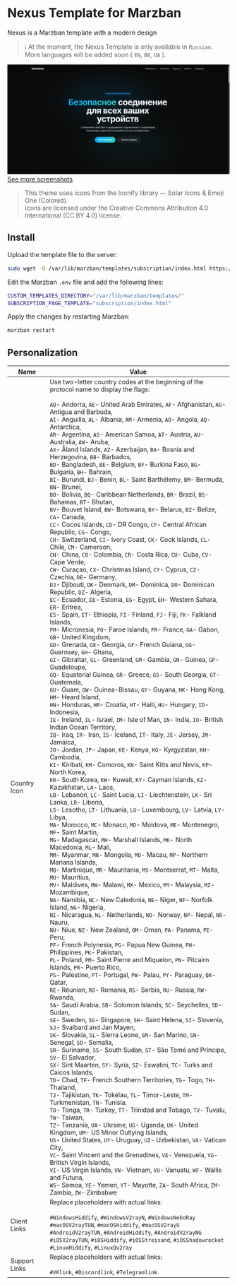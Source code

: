 # Nexus Template for Marzban
Nexus is a Marzban template with a modern design

> ℹ️ At the moment, the Nexus Template is only available in `Russian`. <br>
More languages will be added soon ( `EN`, `BE`, `UA` ).

![Nexus Template for Marzban](https://github.com/atemmix/Nexus/blob/main/screenshots/1.png)
[See more screenshots](https://github.com/atemmix/Nexus/tree/main/screenshots)

> This theme uses icons from the Iconify library — Solar Icons & Emoji One (Colored).<br>
Icons are licensed under the Creative Commons Attribution 4.0 International (CC BY 4.0) license.

## Install

Upload the template file to the server:
``` bash
sudo wget -O /var/lib/marzban/templates/subscription/index.html https://raw.githubusercontent.com/atemmix/Nexus/main/subscription/index.html
```

Edit the Marzban `.env` file and add the following lines:
``` bash
CUSTOM_TEMPLATES_DIRECTORY="/var/lib/marzban/templates/"
SUBSCRIPTION_PAGE_TEMPLATE="subscription/index.html"
```

Apply the changes by restarting Marzban:
``` bash
marzban restart
```

## Personalization

| Name                      | Value                                                                           |
|---------------------------|---------------------------------------------------------------------------------|
| Country Icon              | Use two-letter country codes at the beginning of the protocol name to display the flags: <br><br> `AD`- Andorra, `AE`- United Arab Emirates, `AF`- Afghanistan, `AG`- Antigua and Barbuda,<br>`AI`- Anguilla, `AL`- Albania, `AM`- Armenia, `AO`- Angola, `AQ`- Antarctica,<br>`AR`- Argentina, `AS`- American Samoa, `AT`- Austria, `AU`- Australia, `AW`- Aruba,<br>`AX`- Åland Islands, `AZ`- Azerbaijan, `BA`- Bosnia and Herzegovina, `BB`- Barbados,<br>`BD`- Bangladesh, `BE`- Belgium, `BF`- Burkina Faso, `BG`- Bulgaria, `BH`- Bahrain,<br>`BI`- Burundi, `BJ`- Benin, `BL`- Saint Barthélemy, `BM`- Bermuda, `BN`- Brunei,<br>`BO`- Bolivia, `BQ`- Caribbean Netherlands, `BR`- Brazil, `BS`- Bahamas, `BT`- Bhutan,<br>`BV`- Bouvet Island, `BW`- Botswana, `BY`- Belarus, `BZ`- Belize, `CA`- Canada,<br>`CC`- Cocos Islands, `CD`- DR Congo, `CF`- Central African Republic, `CG`- Congo,<br>`CH`- Switzerland, `CI`- Ivory Coast, `CK`- Cook Islands, `CL`- Chile, `CM`- Cameroon,<br>`CN`- China, `CO`- Colombia, `CR`- Costa Rica, `CU`- Cuba, `CV`- Cape Verde,<br>`CW`- Curaçao, `CX`- Christmas Island, `CY`- Cyprus, `CZ`- Czechia, `DE`- Germany,<br>`DJ`- Djibouti, `DK`- Denmark, `DM`- Dominica, `DO`- Dominican Republic, `DZ`- Algeria,<br>`EC`- Ecuador, `EE`- Estonia, `EG`- Egypt, `EH`- Western Sahara, `ER`- Eritrea,<br>`ES`- Spain, `ET`- Ethiopia, `FI`- Finland, `FJ`- Fiji, `FK`- Falkland Islands,<br>`FM`- Micronesia, `FO`- Faroe Islands, `FR`- France, `GA`- Gabon, `GB`- United Kingdom,<br>`GD`- Grenada, `GE`- Georgia, `GF`- French Guiana, `GG`- Guernsey, `GH`- Ghana,<br>`GI`- Gibraltar, `GL`- Greenland, `GM`- Gambia, `GN`- Guinea, `GP`- Guadeloupe,<br>`GQ`- Equatorial Guinea, `GR`- Greece, `GS`- South Georgia, `GT`- Guatemala,<br>`GU`- Guam, `GW`- Guinea-Bissau, `GY`- Guyana, `HK`- Hong Kong, `HM`- Heard Island,<br>`HN`- Honduras, `HR`- Croatia, `HT`- Haiti, `HU`- Hungary, `ID`- Indonesia,<br>`IE`- Ireland, `IL`- Israel, `IM`- Isle of Man, `IN`- India, `IO`- British Indian Ocean Territory,<br>`IQ`- Iraq, `IR`- Iran, `IS`- Iceland, `IT`- Italy, `JE`- Jersey, `JM`- Jamaica,<br>`JO`- Jordan, `JP`- Japan, `KE`- Kenya, `KG`- Kyrgyzstan, `KH`- Cambodia,<br>`KI`- Kiribati, `KM`- Comoros, `KN`- Saint Kitts and Nevis, `KP`- North Korea,<br>`KR`- South Korea, `KW`- Kuwait, `KY`- Cayman Islands, `KZ`- Kazakhstan, `LA`- Laos,<br>`LB`- Lebanon, `LC`- Saint Lucia, `LI`- Liechtenstein, `LK`- Sri Lanka, `LR`- Liberia,<br>`LS`- Lesotho, `LT`- Lithuania, `LU`- Luxembourg, `LV`- Latvia, `LY`- Libya,<br>`MA`- Morocco, `MC`- Monaco, `MD`- Moldova, `ME`- Montenegro, `MF`- Saint Martin,<br>`MG`- Madagascar, `MH`- Marshall Islands, `MK`- North Macedonia, `ML`- Mali,<br>`MM`- Myanmar, `MN`- Mongolia, `MO`- Macau, `MP`- Northern Mariana Islands,<br>`MQ`- Martinique, `MR`- Mauritania, `MS`- Montserrat, `MT`- Malta, `MU`- Mauritius,<br>`MV`- Maldives, `MW`- Malawi, `MX`- Mexico, `MY`- Malaysia, `MZ`- Mozambique,<br>`NA`- Namibia, `NC`- New Caledonia, `NE`- Niger, `NF`- Norfolk Island, `NG`- Nigeria,<br>`NI`- Nicaragua, `NL`- Netherlands, `NO`- Norway, `NP`- Nepal, `NR`- Nauru,<br>`NU`- Niue, `NZ`- New Zealand, `OM`- Oman, `PA`- Panama, `PE`- Peru,<br>`PF`- French Polynesia, `PG`- Papua New Guinea, `PH`- Philippines, `PK`- Pakistan,<br>`PL`- Poland, `PM`- Saint Pierre and Miquelon, `PN`- Pitcairn Islands, `PR`- Puerto Rico,<br>`PS`- Palestine, `PT`- Portugal, `PW`- Palau, `PY`- Paraguay, `QA`- Qatar,<br>`RE`- Réunion, `RO`- Romania, `RS`- Serbia, `RU`- Russia, `RW`- Rwanda,<br>`SA`- Saudi Arabia, `SB`- Solomon Islands, `SC`- Seychelles, `SD`- Sudan,<br>`SE`- Sweden, `SG`- Singapore, `SH`- Saint Helena, `SI`- Slovenia, `SJ`- Svalbard and Jan Mayen,<br>`SK`- Slovakia, `SL`- Sierra Leone, `SM`- San Marino, `SN`- Senegal, `SO`- Somalia,<br>`SR`- Suriname, `SS`- South Sudan, `ST`- São Tomé and Príncipe, `SV`- El Salvador,<br>`SX`- Sint Maarten, `SY`- Syria, `SZ`- Eswatini, `TC`- Turks and Caicos Islands,<br>`TD`- Chad, `TF`- French Southern Territories, `TG`- Togo, `TH`- Thailand,<br>`TJ`- Tajikistan, `TK`- Tokelau, `TL`- Timor-Leste, `TM`- Turkmenistan, `TN`- Tunisia,<br>`TO`- Tonga, `TR`- Turkey, `TT`- Trinidad and Tobago, `TV`- Tuvalu, `TW`- Taiwan,<br>`TZ`- Tanzania, `UA`- Ukraine, `UG`- Uganda, `UK`- United Kingdom, `UM`- US Minor Outlying Islands,<br>`US`- United States, `UY`- Uruguay, `UZ`- Uzbekistan, `VA`- Vatican City,<br>`VC`- Saint Vincent and the Grenadines, `VE`- Venezuela, `VG`- British Virgin Islands,<br>`VI`- US Virgin Islands, `VN`- Vietnam, `VU`- Vanuatu, `WF`- Wallis and Futuna,<br>`WS`- Samoa, `YE`- Yemen, `YT`- Mayotte, `ZA`- South Africa, `ZM`- Zambia, `ZW`- Zimbabwe |
| Client Links             | Replace placeholders with actual links: <br><br> `#WindowsHiddify`, `#WindowsV2rayN`, `#WindowsNekoRay`<br>`#macOSV2rayTUN`, `#macOSHiddify`, `#macOSV2rayU`<br>`#AndroidV2rayTUN`, `#AndroidHiddify`, `#AndroidV2rayNG`<br>`#iOSV2rayTUN`, `#iOSHiddify`, `#iOSStreisand`, `#iOSShadowrocket`<br>`#LinuxHiddify`, `#LinuxQv2ray` |
| Support Links             | Replace placeholders with actual links: <br><br> `#VKlink`, `#Discordlink`, `#Telegramlink` |
